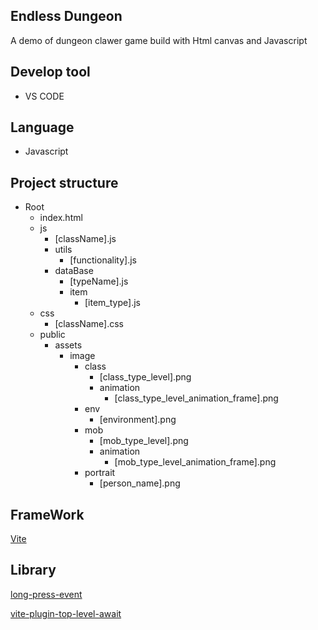 ## Endless Dungeon
A demo of dungeon clawer game build with Html canvas and Javascript

## Develop tool
- VS CODE

## Language
- Javascript

## Project structure
- Root
    - index.html
    - js
        * [className].js
        - utils
            * [functionality].js
        - dataBase
            * [typeName].js
            - item
                * [item_type].js
    - css
        * [className].css
    - public    
        - assets
            - image
                - class
                    * [class_type_level].png
                    - animation
                        * [class_type_level_animation_frame].png
                - env
                    * [environment].png
                - mob
                    * [mob_type_level].png
                    - animation
                        * [mob_type_level_animation_frame].png
                - portrait
                    * [person_name].png

## FrameWork
[Vite](https://vitejs.dev/)                    

## Library
[long-press-event](https://www.npmjs.com/package/long-press-event)

[vite-plugin-top-level-await](https://github.com/Menci/vite-plugin-top-level-await)